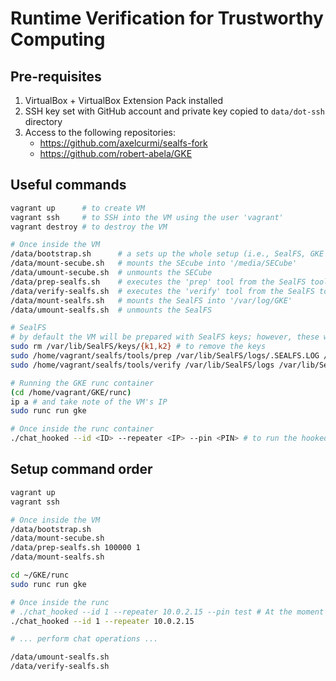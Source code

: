 # Runtime Verification for Trustworthy Computing

## Pre-requisites
1. VirtualBox + VirtualBox Extension Pack installed
2. SSH key set with GitHub account and private key copied to `data/dot-ssh` directory
3. Access to the following repositories:
    - https://github.com/axelcurmi/sealfs-fork
    - https://github.com/robert-abela/GKE

## Useful commands
```bash
vagrant up      # to create VM
vagrant ssh     # to SSH into the VM using the user 'vagrant'
vagrant destroy # to destroy the VM

# Once inside the VM
/data/bootstrap.sh      # a sets up the whole setup (i.e., SealFS, GKE via runc)
/data/mount-secube.sh   # mounts the SEcube into '/media/SECube'
/data/umount-secube.sh  # unmounts the SECube
/data/prep-sealfs.sh    # executes the 'prep' tool from the SealFS toolkit (keysize and boolean value for SEcube need to be provided as arguments)
/data/verify-sealfs.sh  # executes the 'verify' tool from the SealFS toolit
/data/mount-sealfs.sh   # mounts the SealFS into '/var/log/GKE'
/data/umount-sealfs.sh  # unmounts the SealFS

# SealFS
# by default the VM will be prepared with SealFS keys; however, these were not generated via the SECube
sudo rm /var/lib/SealFS/keys/{k1,k2} # to remove the keys
sudo /home/vagrant/sealfs/tools/prep /var/lib/SealFS/logs/.SEALFS.LOG /var/lib/SealFS/keys/k1 /var/lib/SealFS/keys/k2 $KEYSTREAM_SIZE 1 # to regenerate the SealFS keys via SECube hardware randomness
sudo /home/vagrant/sealfs/tools/verify /var/lib/SealFS/logs /var/lib/SealFS/keys/k1 /var/lib/SealFS/keys/k2 # to verify the hooked logs (need to umount the SealFS directory first)

# Running the GKE runc container
(cd /home/vagrant/GKE/runc)
ip a # and take note of the VM's IP
sudo runc run gke

# Once inside the runc container
./chat_hooked --id <ID> --repeater <IP> --pin <PIN> # to run the hooked chat application with SECube
```

## Setup command order
```bash
vagrant up
vagrant ssh

# Once inside the VM
/data/bootstrap.sh
/data/mount-secube.sh
/data/prep-sealfs.sh 100000 1
/data/mount-sealfs.sh

cd ~/GKE/runc
sudo runc run gke

# Once inside the runc
# ./chat_hooked --id 1 --repeater 10.0.2.15 --pin test # At the moment GKE + SECube does not work 
./chat_hooked --id 1 --repeater 10.0.2.15

# ... perform chat operations ...

/data/umount-sealfs.sh
/data/verify-sealfs.sh
```

